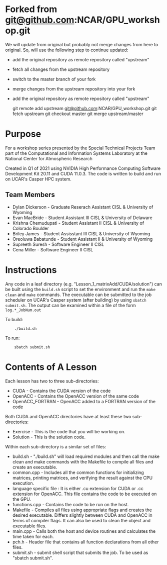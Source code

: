 # Forked from git@github.com:NCAR/GPU_workshop.git
We will update from original but probably not merge changes from here
to original. So, will use the following step to continue updated:
* add the original repository as remote repository called "upstream"
* fetch all changes from the upstream repository
* switch to the master branch of your fork
* merge changes from the upstream repository into your fork
* add the original repository as remote repository called "upstream"

	git remote add upstream git@github.com:NCAR/GPU_workshop.git
	git fetch upstream
	git checkout master
	git merge upstream/master

# Purpose
For a workshop series presented by the Special Technical Projects Team part of the Computational and Information Systems Laboratory at the National Center for Atmospheric Research

Created in Q1 of 2021 using NVIDIA High Performance Computing Software Development Kit 20.11 and CUDA 11.0.3. The code is written to build and run on UCAR's Casper HPC system.

## Team Members

* Dylan Dickerson - Graduate Reserach Assistant CISL & University of Wyoming
* Evan MacBride - Student Assistant III CISL & University of Delaware
* Krishna Chemudupati - Student Assistant II CISL & University of Colorado Boulder
* Briley James - Student Assisstant III CISL & University of Wyoming
* Oreoluwa Babatunde - Student Assistant II & University of Wyoming
* Supreeth Suresh - Software Engineer II CISL
* Cena Miller - Software Engineer II CISL


# Instructions
Any code in a leaf directory (e.g. "Lesson_1_matrixAdd/CUDA/solution") can be built using the `build.sh` script to set the environment and run the `make clean` and `make` commands. The executable can be submitted to the job scheduler on UCAR's Casper system (after building) by using `sbatch submit.sh`. The output can be examined within a file of the form `log.*_JobNum.out`

To build:

        ./build.sh

To run:

        sbatch submit.sh

# Contents of A Lesson

Each lesson has two to three sub-directories:
* CUDA - Contains the CUDA version of the code
* OpenACC - Contains the OpenACC version of the same code
* OpenACC_FORTRAN - OpenACC added to a FORTRAN version of the code

Both CUDA and OpenACC directories have at least these two sub-directories:
* Exercise - This is the code that you will be working on.
* Solution - This is the solution code.

Within each sub-directory is a similar set of files:
* build.sh - "./build.sh" will load required modules and then call the make clean and make commands with the Makefile to compile all files and create an executable.
* common.cpp - Includes all the common functions for initializing matrices, printing matrices, and verifying the result against the CPU execution.
* language specific file : It is either .cu extension for CUDA or .cc extension for OpenACC. This file contains the code to be executed on the GPU.
* functions.cpp - Contains the code to be run on the host.
* Makefile - Compiles all files using appropriate flags and creates the desired executable. Differs slightly between CUDA and OpenACC in terms of compiler flags. It can also be used to clean the object and executable files.
* main.cpp - Calls both the host and device routines and calculates the time taken for each.
* pch.h - Header file that contains all function declarations from all other files.
* submit.sh - submit shell script that submits the job. To be used as "sbatch submit.sh".
